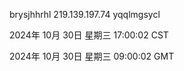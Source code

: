 brysjhhrhl 219.139.197.74 yqqlmgsycl

2024年 10月 30日 星期三 17:00:02 CST

2024年 10月 30日 星期三 09:00:02 GMT
